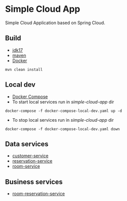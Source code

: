 # Simple Cloud App

Simple Cloud Application based on Spring Cloud.

## Build

- [jdk17](https://adoptium.net/)
- [maven](https://maven.apache.org/)
- [Docker](https://docs.docker.com/get-docker/)

```shell
mvn clean install
```

## Local dev

- [Docker Compose](https://docs.docker.com/get-docker/)
- To start local services run in _simple-cloud-app_ dir

```shell
docker-compose -f docker-compose-local-dev.yaml up -d
```

- To stop local services run in _simple-cloud-app_ dir

```shell
docker-compose -f docker-compose-local-dev.yaml down
```

## Data services

- [customer-service](./customer-service/README.md)
- [reservation-service](./reservation-service/README.md)
- [room-service](./room-service/README.md)

## Business services

- [room-reservation-service](./room-reservation-service/README.md)
